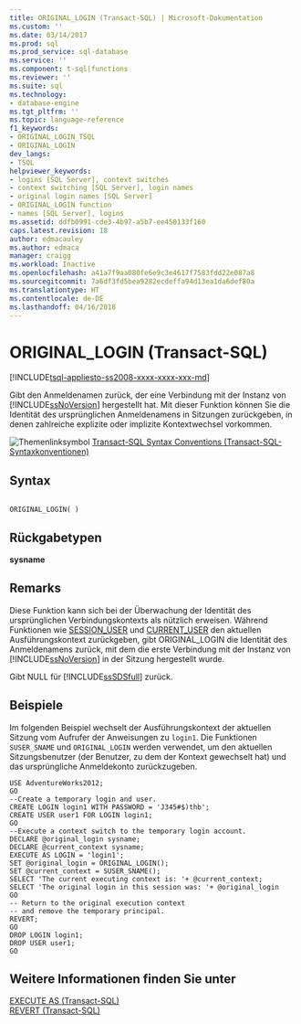 ```yaml
---
title: ORIGINAL_LOGIN (Transact-SQL) | Microsoft-Dokumentation
ms.custom: ''
ms.date: 03/14/2017
ms.prod: sql
ms.prod_service: sql-database
ms.service: ''
ms.component: t-sql|functions
ms.reviewer: ''
ms.suite: sql
ms.technology:
- database-engine
ms.tgt_pltfrm: ''
ms.topic: language-reference
f1_keywords:
- ORIGINAL_LOGIN_TSQL
- ORIGINAL_LOGIN
dev_langs:
- TSQL
helpviewer_keywords:
- logins [SQL Server], context switches
- context switching [SQL Server], login names
- original login names [SQL Server]
- ORIGINAL_LOGIN function
- names [SQL Server], logins
ms.assetid: ddfb0991-cde3-4b97-a5b7-ee450133f160
caps.latest.revision: 18
author: edmacauley
ms.author: edmaca
manager: craigg
ms.workload: Inactive
ms.openlocfilehash: a41a7f9aa080fe6e9c3e4617f7583fdd22e087a8
ms.sourcegitcommit: 7a6df3fd5bea9282ecdeffa94d13ea1da6def80a
ms.translationtype: HT
ms.contentlocale: de-DE
ms.lasthandoff: 04/16/2018
---
```

# <a name="originallogin-transact-sql"></a>ORIGINAL_LOGIN (Transact-SQL)
[!INCLUDE[tsql-appliesto-ss2008-xxxx-xxxx-xxx-md](../../includes/tsql-appliesto-ss2008-xxxx-xxxx-xxx-md.md)]

  Gibt den Anmeldenamen zurück, der eine Verbindung mit der Instanz von [!INCLUDE[ssNoVersion](../../includes/ssnoversion-md.md)] hergestellt hat. Mit dieser Funktion können Sie die Identität des ursprünglichen Anmeldenamens in Sitzungen zurückgeben, in denen zahlreiche explizite oder implizite Kontextwechsel vorkommen.  
  
 ![Themenlinksymbol](../../database-engine/configure-windows/media/topic-link.gif "Topic link icon") [Transact-SQL Syntax Conventions (Transact-SQL-Syntaxkonventionen)](../../t-sql/language-elements/transact-sql-syntax-conventions-transact-sql.md)  
  
## <a name="syntax"></a>Syntax  
  
```  
  
ORIGINAL_LOGIN( )  
```  
  
## <a name="return-types"></a>Rückgabetypen  
 **sysname**  
  
## <a name="remarks"></a>Remarks  
 Diese Funktion kann sich bei der Überwachung der Identität des ursprünglichen Verbindungskontexts als nützlich erweisen. Während Funktionen wie [SESSION_USER](../../t-sql/functions/session-user-transact-sql.md) und [CURRENT_USER](../../t-sql/functions/current-user-transact-sql.md) den aktuellen Ausführungskontext zurückgeben, gibt ORIGINAL_LOGIN die Identität des Anmeldenamens zurück, mit dem die erste Verbindung mit der Instanz von [!INCLUDE[ssNoVersion](../../includes/ssnoversion-md.md)] in der Sitzung hergestellt wurde.  
  
 Gibt NULL für [!INCLUDE[ssSDSfull](../../includes/sssdsfull-md.md)] zurück.  
  
## <a name="examples"></a>Beispiele  
 Im folgenden Beispiel wechselt der Ausführungskontext der aktuellen Sitzung vom Aufrufer der Anweisungen zu `login1`. Die Funktionen `SUSER_SNAME` und `ORIGINAL_LOGIN` werden verwendet, um den aktuellen Sitzungsbenutzer (der Benutzer, zu dem der Kontext gewechselt hat) und das ursprüngliche Anmeldekonto zurückzugeben.  
  
```  
USE AdventureWorks2012;  
GO  
--Create a temporary login and user.  
CREATE LOGIN login1 WITH PASSWORD = 'J345#$)thb';  
CREATE USER user1 FOR LOGIN login1;  
GO  
--Execute a context switch to the temporary login account.  
DECLARE @original_login sysname;  
DECLARE @current_context sysname;  
EXECUTE AS LOGIN = 'login1';  
SET @original_login = ORIGINAL_LOGIN();  
SET @current_context = SUSER_SNAME();  
SELECT 'The current executing context is: '+ @current_context;  
SELECT 'The original login in this session was: '+ @original_login  
GO  
-- Return to the original execution context  
-- and remove the temporary principal.  
REVERT;  
GO  
DROP LOGIN login1;  
DROP USER user1;  
GO  
```  
  
## <a name="see-also"></a>Weitere Informationen finden Sie unter  
 [EXECUTE AS &#40;Transact-SQL&#41;](../../t-sql/statements/execute-as-transact-sql.md)   
 [REVERT &#40;Transact-SQL&#41;](../../t-sql/statements/revert-transact-sql.md)  
  
  
